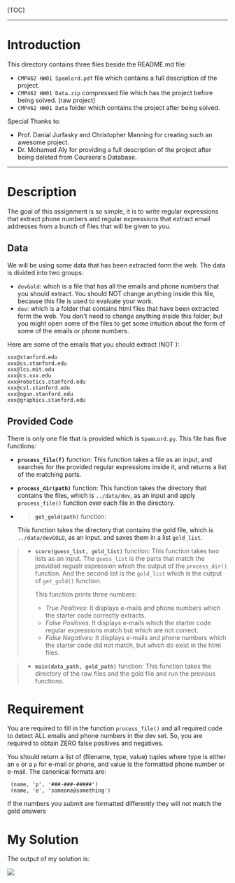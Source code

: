 [TOC]

---

# Introduction

This directory contains three files beside the README.md file:

- `CMP462 HW01 Spamlord.pdf` file which contains a full description of the project.
- `CMP462 HW01 Data.zip` compressed file which has the project before being solved. (raw project)
- `CMP462 HW01 Data` folder which contains the project after being solved.

Special Thanks to:

- Prof. Danial Jurfasky and Christopher Manning for creating such an awesome project.
- Dr. Mohamed Aly for providing a full description of the project after being deleted from Coursera's Database.

---

# Description

The goal of this assignment is so simple, it is to write regular expressions that extract phone numbers and regular expressions that extract email addresses from a bunch of files that will be given to you.



## Data

We will be using some data that has been extracted form the web. The data is divided into two groups:

- `devGold`: which is a file that has all the emails and phone numbers that you should extract. You should NOT change anything inside this file, because this file is used to evaluate your work.
- `dev`: which is a folder that contains html files that have been extracted form the web. You don't need to change anything inside this folder, but you might open some of the files to get some intuition about the form of some of the emails or phone numbers.

Here are some of the emails that you should extract (NOT ):

```
xxx@stanford.edu
xxx@cs.stanford.edu
xxx@lcs.mit.edu
xxx@cs.xxx.edu
xxx@robotics.stanford.edu
xxx@csl.stanford.edu
xxx@ogun.stanford.edu
xxx@graphics.stanford.edu
```



## Provided Code

There is only one file that is provided which is `SpamLord.py`. This file has five functions:

- **`process_file(f)`** function: 
  This function takes a file as an input, and searches for the provided regular expressions inside it, and returns a list of the matching parts.
- **`process_dir(path)`** function: 
  This function takes the directory that contains the files, which is `../data/dev`, as an input and apply `process_file()` function over each file in the directory.


- > **`get_gold(path)`** function:
  >

  This function takes the directory that contains the gold file, which is `../data/devGOLD`, as an input. and saves them in a list `gold_list`.


> - **`score(guess_list, gold_list)`** function:
>   This function takes two lists as an input. The `guess_list` is the parts that match the provided regualr expression which the output of the `process_dir()` function. And the second list is the `gold_list` which is the output of `get_gold()` function.
>
>   This function prints three numbers:
>
>   - _True Positives_: 
>     It displays e-mails and phone numbers which the starter code correctly extracts.
>   - _False Positives_:
>     It displays e-mails which the starter code regular expressions match but which
>     are not correct.
>   - _False Negatives_:
>     It displays e-mails and phone numbers which the starter code did not match, but which do exist in the html files.

> - **`main(data_path, gold_path)`** function:
>   This function takes the directory of the raw files and the gold file and run the previous functions.

>

# Requirement

You are required to fill in the function `process_file()` and all required code to detect ALL emails and phone numbers in the dev set. So, you are required to obtain ZERO false positives and negatives. 

You should return a list of (filename, type, value) tuples where type is either an `e` or a `p` for e-mail or phone, and value is the formatted phone number or e-mail. The canonical formats are:

     (name, 'p', '###-###-#####')
     (name, 'e', 'someone@something')
If the numbers you submit are formatted differently they will not match the gold answers 



# My Solution

The output of my solution is:

![](http://www.mediafire.com/convkey/0f0f/9huqboaqhbytvs2zg.jpg)